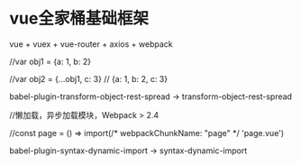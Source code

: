 # vue全家桶基础框架
vue + vuex + vue-router + axios + webpack

//var obj1 = {a: 1, b: 2}

//var obj2 = {...obj1, c: 3} // {a: 1, b: 2, c: 3}

babel-plugin-transform-object-rest-spread -> transform-object-rest-spread

//懒加载，异步加载模块，Webpack > 2.4

//const page = () => import(/* webpackChunkName: "page" */ 'page.vue')

babel-plugin-syntax-dynamic-import -> syntax-dynamic-import

